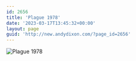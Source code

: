 ```yaml
---
id: 2656
title: 'Plague 1978'
date: '2023-03-17T13:45:32+00:00'
layout: page
guid: 'http://new.andydixon.com/?page_id=2656'
---
```


![Plague 1978](https://i0.wp.com/assets.g8x2.ldn.idrivee2-23.com/posters/Plague%201978%2001.jpg?w=1200&ssl=1 "Plague 1978")